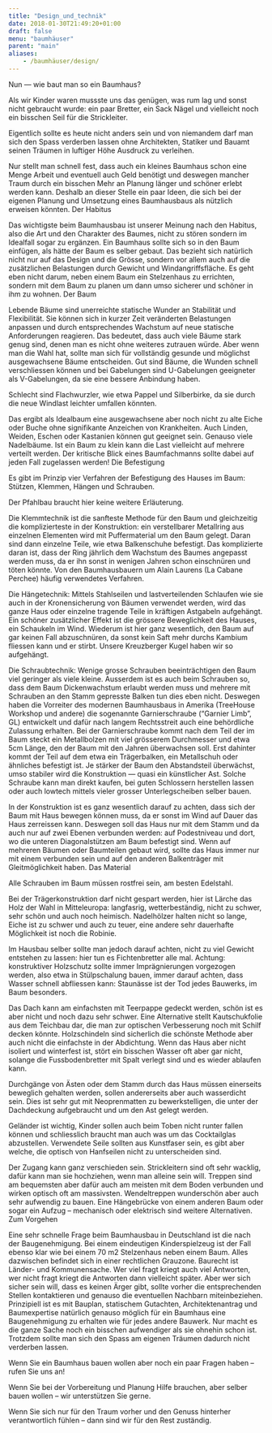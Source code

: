 ```yaml
---
title: "Design_und_technik"
date: 2018-01-30T21:49:20+01:00
draft: false
menu: "baumhäuser"
parent: "main"
aliases:
    - /baumhäuser/design/
---
```


Nun — wie baut man so ein Baumhaus?

Als wir Kinder waren mussste uns das genügen, was rum lag und sonst nicht gebraucht wurde: ein paar Bretter, ein Sack Nägel und vielleicht noch ein bisschen Seil für die Strickleiter.

Eigentlich sollte es heute nicht anders sein und von niemandem darf man sich den Spass verderben lassen ohne Architekten, Statiker und Bauamt seinen Träumen in luftiger Höhe Ausdruck zu verleihen.

Nur stellt man schnell fest, dass auch ein kleines Baumhaus schon eine Menge Arbeit und eventuell auch Geld benötigt und deswegen mancher Traum durch ein bisschen Mehr an Planung länger und schöner erlebt werden kann. Deshalb an dieser Stelle ein paar Ideen, die sich bei der eigenen Planung und Umsetzung eines Baumhausbaus als nützlich erweisen könnten.
Der Habitus

Das wichtigste beim Baumhausbau ist unserer Meinung nach den Habitus, also die Art und den Charakter des Baumes, nicht zu stören sondern im Idealfall sogar zu ergänzen. Ein Baumhaus sollte sich so in den Baum einfügen, als hätte der Baum es selber gebaut. Das bezieht sich natürlich nicht nur auf das Design und die Grösse, sondern vor allem auch auf die zusätzlichen Belastungen durch Gewicht und Windangriffsfläche.
Es geht eben nicht darum, neben einem Baum ein Stelzenhaus zu errichten, sondern mit dem Baum zu planen um dann umso sicherer und schöner in ihm zu wohnen.
Der Baum

Lebende Bäume sind unerreichte statische Wunder an Stabilität und Flexibilität. Sie können sich in kurzer Zeit veränderten Belastungen anpassen und durch entsprechendes Wachstum auf neue statische Anforderungen reagieren. Das bedeutet, dass auch viele Bäume stark genug sind, denen man es nicht ohne weiteres zutrauen würde. Aber wenn man die Wahl hat, sollte man sich für vollständig gesunde und möglichst ausgewachsene Bäume entscheiden. Gut sind Bäume, die Wunden schnell verschliessen können und bei Gabelungen sind U-Gabelungen geeigneter als V-Gabelungen, da sie eine bessere Anbindung haben.

Schlecht sind Flachwurzler, wie etwa Pappel und Silberbirke, da sie durch die neue Windlast leichter umfallen könnten.

Das ergibt als Idealbaum eine ausgewachsene aber noch nicht zu alte Eiche oder Buche ohne signifikante Anzeichen von Krankheiten. Auch Linden, Weiden, Eschen oder Kastanien können gut geeignet sein. Genauso viele Nadelbäume. Ist ein Baum zu klein kann die Last vielleicht auf mehrere verteilt werden. Der kritische Blick eines Baumfachmanns sollte dabei auf jeden Fall zugelassen werden!
Die Befestigung

Es gibt im Prinzip vier Verfahren der Befestigung des Hauses im Baum: Stützen, Klemmen, Hängen und Schrauben.

Der Pfahlbau braucht hier keine weitere Erläuterung.

Die Klemmtechnik ist die sanfteste Methode für den Baum und gleichzeitig die komplizierteste in der Konstruktion: ein verstellbarer Metallring aus einzelnen Elementen wird mit Puffermaterial um den Baum gelegt. Daran sind dann einzelne Teile, wie etwa Balkenschuhe befestigt. Das komplizierte daran ist, dass der Ring jährlich dem Wachstum des Baumes angepasst werden muss, da er ihn sonst in wenigen Jahren schon einschnüren und töten könnte. Von den Baumhausbauern um Alain Laurens (La Cabane Perchee) häufig verwendetes Verfahren.

Die Hängetechnik: Mittels Stahlseilen und lastverteilenden Schlaufen wie sie auch in der Kronensicherung von Bäumen verwendet werden, wird das ganze Haus oder einzelne tragende Teile in kräftigen Astgabeln aufgehängt. Ein schöner zusätzlicher Effekt ist die grössere Beweglichkeit des Hauses, ein Schaukeln im Wind. Wiederum ist hier ganz wesentlich, den Baum auf gar keinen Fall abzuschnüren, da sonst kein Saft mehr durchs Kambium fliessen kann und er stirbt. Unsere Kreuzberger Kugel haben wir so aufgehängt.

Die Schraubtechnik: Wenige grosse Schrauben beeinträchtigen den Baum viel geringer als viele kleine. Ausserdem ist es auch beim Schrauben so, dass dem Baum Dickenwachstum erlaubt werden muss und mehrere mit Schrauben an den Stamm gepresste Balken tun dies eben nicht. Deswegen haben die Vorreiter des modernen Baumhausbaus in Amerika (TreeHouse Workshop und andere) die sogenannte Garnierschraube (“Garnier Limb”, GL) entwickelt und dafür nach langem Rechtsstreit auch eine behördliche Zulassung erhalten. Bei der Garnierschraube kommt nach dem Teil der im Baum steckt ein Metallbolzen mit viel grösserem Durchmesser und etwa 5cm Länge, den der Baum mit den Jahren überwachsen soll. Erst dahinter kommt der Teil auf dem etwa ein Trägerbalken, ein Metallschuh oder ähnliches befestigt ist. Je stärker der Baum den Abstandsteil überwächst, umso stabiler wird die Konstruktion — quasi ein künstlicher Ast. Solche Schraube kann man direkt kaufen, bei guten Schlossern herstellen lassen oder auch lowtech mittels vieler grosser Unterlegscheiben selber bauen.

In der Konstruktion ist es ganz wesentlich darauf zu achten, dass sich der Baum mit Haus bewegen können muss, da er sonst im Wind auf Dauer das Haus zerreissen kann. Deswegen soll das Haus nur mit dem Stamm und da auch nur auf zwei Ebenen verbunden werden: auf Podestniveau und dort, wo die unteren Diagonalstützen am Baum befestigt sind. Wenn auf mehreren Bäumen oder Baumteilen gebaut wird, sollte das Haus immer nur mit einem verbunden sein und auf den anderen Balkenträger mit Gleitmöglichkeit haben.
Das Material

Alle Schrauben im Baum müssen rostfrei sein, am besten Edelstahl.

Bei der Trägerkonstruktion darf nicht gespart werden, hier ist Lärche das Holz der Wahl in Mitteleuropa: langfasrig, wetterbeständig, nicht zu schwer, sehr schön und auch noch heimisch. Nadelhölzer halten nicht so lange, Eiche ist zu schwer und auch zu teuer, eine andere sehr dauerhafte Möglichkeit ist noch die Robinie.

Im Hausbau selber sollte man jedoch darauf achten, nicht zu viel Gewicht entstehen zu lassen: hier tun es Fichtenbretter alle mal. Achtung: konstruktiver Holzschutz sollte immer Imprägnierungen vorgezogen werden, also etwa in Stülpschalung bauen, immer darauf achten, dass Wasser schnell abfliessen kann: Staunässe ist der Tod jedes Bauwerks, im Baum besonders.

Das Dach kann am einfachsten mit Teerpappe gedeckt werden, schön ist es aber nicht und noch dazu sehr schwer. Eine Alternative stellt Kautschukfolie aus dem Teichbau dar, die man zur optischen Verbesserung noch mit Schilf decken könnte. Holzschindeln sind sicherlich die schönste Methode aber auch nicht die einfachste in der Abdichtung. Wenn das Haus aber nicht isoliert und winterfest ist, stört ein bisschen Wasser oft aber gar nicht, solange die Fussbodenbretter mit Spalt verlegt sind und es wieder ablaufen kann.

Durchgänge von Ästen oder dem Stamm durch das Haus müssen einerseits beweglich gehalten werden, sollen andererseits aber auch wasserdicht sein. Dies ist sehr gut mit Neoprenmatten zu bewerkstelligen, die unter der Dachdeckung aufgebraucht und um den Ast gelegt werden.

Geländer ist wichtig, Kinder sollen auch beim Toben nicht runter fallen können und schliesslich braucht man auch was um das Cocktailglas abzustellen. Verwendete Seile sollten aus Kunstfaser sein, es gibt aber welche, die optisch von Hanfseilen nicht zu unterscheiden sind.

Der Zugang kann ganz verschieden sein. Strickleitern sind oft sehr wacklig, dafür kann man sie hochziehen, wenn man alleine sein will. Treppen sind am bequemsten aber dafür auch am meisten mit dem Boden verbunden und wirken optisch oft am massivsten. Wendeltreppen wunderschön aber auch sehr aufwendig zu bauen. Eine Hängebrücke von einem anderen Baum oder sogar ein Aufzug – mechanisch oder elektrisch sind weitere Alternativen.
Zum Vorgehen

Eine sehr schnelle Frage beim Baumhausbau in Deutschland ist die nach der Baugenehmigung. Bei einem eindeutigen Kinderspielzeug ist der Fall ebenso klar wie bei einem 70 m2 Stelzenhaus neben einem Baum. Alles dazwischen befindet sich in einer rechtlichen Grauzone. Baurecht ist Länder- und Kommunensache. Wer viel fragt kriegt auch viel Antworten, wer nicht fragt kriegt die Antworten dann vielleicht später. Aber wer sich sicher sein will, dass es keinen Ärger gibt, sollte vorher die entsprechenden Stellen kontaktieren und genauso die eventuellen Nachbarn miteinbeziehen. Prinzipiell ist es mit Bauplan, statischem Gutachten, Architektenantrag und Baumexpertise natürlich genauso möglich für ein Baumhaus eine Baugenehmigung zu erhalten wie für jedes andere Bauwerk. Nur macht es die ganze Sache noch ein bisschen aufwendiger als sie ohnehin schon ist. Trotzdem sollte man sich den Spass am eigenen Träumen dadurch nicht verderben lassen.

Wenn Sie ein Baumhaus bauen wollen aber noch ein paar Fragen haben – rufen Sie uns an!

Wenn Sie bei der Vorbereitung und Planung Hilfe brauchen, aber selber bauen wollen – wir unterstützen Sie gerne.

Wenn Sie sich nur für den Traum vorher und den Genuss hinterher verantwortlich fühlen – dann sind wir für den Rest zuständig.
